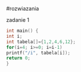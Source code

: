 #rozwiazania

zadanie 1
```c
int main() {
int i;
int tabela[]={1,2,4,6,12};
for(i=4; i>=0; i=i-1)
printf("/i", tabela[i]);
return 0;
}
```
